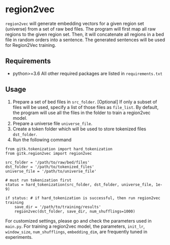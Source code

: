 # region2vec
`region2vec` will generate embedding vectors for a given region set (universe) from a set of raw bed files. The program will first map all raw regions to the given region set. Then, it will concatenate all regions in a bed file in random orders into a sentence. The generated sentences will be used for Region2Vec training.


## Requirements
- python>=3.6
All other required packages are listed in `requirements.txt`



## Usage
1. Prepare a set of bed files in `src_folder`. [Optional] If only a subset of files will be used, specify a list of those files as `file_list`. By default, the program will use all the files in the folder to train a region2vec model.
2. Prepare a universe file `universe_file`.
3. Create a token folder which will be used to store tokenized files `dst_folder`.
5. Run the following command
``` 
from gitk.tokenization import hard_tokenization
from gitk.region2vec import region2vec

src_folder = '/path/to/raw/bed/files'
dst_folder = '/path/to/tokenized_files'
universe_file = '/path/to/universe_file'

# must run tokenization first
status = hard_tokenization(src_folder, dst_folder, universe_file, 1e-9)

if status: # if hard_tokenization is successful, then run region2vec training
    save_dir = '/path/to/training/results'
    region2vec(dst_folder, save_dir, num_shufflings=1000)

```
For customized settings, please go and check the parameters used in `main.py`. 
For training a region2vec model, the parameters, `init_lr`, `window_size`, `num_shufflings`, `embedding_dim`, are frequently tuned in experiments.


